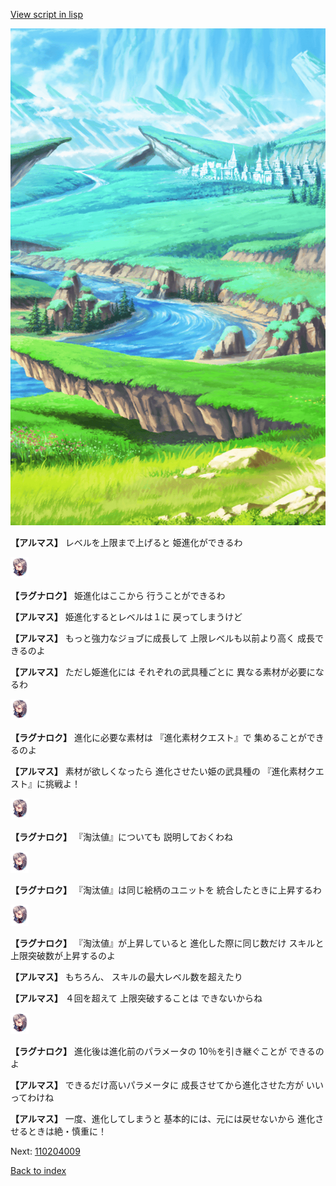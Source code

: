 [View script in lisp](../scripts/110204008.txt)

![plain.png](../images/backgrounds/plain.png)

**【アルマス】**
レベルを上限まで上げると
姫進化ができるわ

<img src="../images/units/103611.png" alt="103611.png" height="34"/>

**【ラグナロク】**
姫進化はここから
行うことができるわ

**【アルマス】**
姫進化するとレベルは１に
戻ってしまうけど

**【アルマス】**
もっと強力なジョブに成長して
上限レベルも以前より高く
成長できるのよ

**【アルマス】**
ただし姫進化には
それぞれの武具種ごとに
異なる素材が必要になるわ

<img src="../images/units/103611.png" alt="103611.png" height="34"/>

**【ラグナロク】**
進化に必要な素材は
『進化素材クエスト』で
集めることができるのよ

**【アルマス】**
素材が欲しくなったら
進化させたい姫の武具種の
『進化素材クエスト』に挑戦よ！

<img src="../images/units/103611.png" alt="103611.png" height="34"/>

**【ラグナロク】**
『淘汰値』についても
説明しておくわね

<img src="../images/units/103611.png" alt="103611.png" height="34"/>

**【ラグナロク】**
『淘汰値』は同じ絵柄のユニットを
統合したときに上昇するわ

<img src="../images/units/103611.png" alt="103611.png" height="34"/>

**【ラグナロク】**
『淘汰値』が上昇していると
進化した際に同じ数だけ
スキルと上限突破数が上昇するのよ

**【アルマス】**
もちろん、
スキルの最大レベル数を超えたり

**【アルマス】**
４回を超えて
上限突破することは
できないからね

<img src="../images/units/103611.png" alt="103611.png" height="34"/>

**【ラグナロク】**
進化後は進化前のパラメータの
10％を引き継ぐことが
できるのよ

**【アルマス】**
できるだけ高いパラメータに
成長させてから進化させた方が
いいってわけね

**【アルマス】**
一度、進化してしまうと
基本的には、元には戻せないから
進化させるときは絶・慎重に！

Next: [110204009](110204009.md)

[Back to index](index.md)
